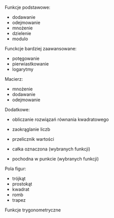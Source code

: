 Funkcje podstawowe:
 - dodawanie
 - odejmowanie
 - mnożenie
 - dzielenie
 - modulo

Funckcje bardziej zaawansowane:
 - potęgowanie
 - pierwiastkowanie
 - logarytmy

Macierz:
 - mnożenie
 - dodawanie
 - odejmowanie

Dodatkowe:
 - obliczanie rozwiązań równania kwadratowego
 - zaokrąglanie liczb
 - przelicznik wartości

 - całka oznaczona (wybranych funkcji)
 - pochodna w punkcie (wybranych funkcji)

Pola figur:
 - trójkąt
 - prostokąt
 - kwadrat
 - romb
 - trapez

Funkcje trygonometryczne